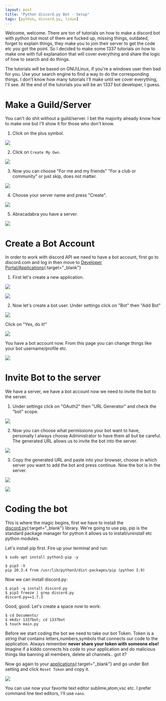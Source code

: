 ```yaml
---
layout: post
title: "Python discord.py Bot - Setup"
tags: [python, discord.py, linux]
---
```


Welcome, welcome. There are ton of tutorials on how to make a discord bot with python but most of them are fucked up, missing things, outdated, forget to explain things, they make you to join their server to get the code etc you got the point. So I decided to make some 1337 tutorials on how to make one with full explanation that will cover everything and share the logic of how to search and do things. 

The tutorials will be based on GNU\Linux, if you're a windows user then bad for you. Use your search engine to find a way to do the corresponding things.
I don't know how many tutorials I'll make until we cover everything, I'll see. At the end of the tutorials you will be an 1337 bot developer, I guess.

# Make a Guild/Server

You can't do shit without a guild/server. I bet the majority already know how to make one but I'll show it for those who don't know.

1) Click on the plus symbol.

![](https://raw.githubusercontent.com/sh3llm4g1ck/sh3llm4g1ck.github.io/main/_posts/python-discord.py-bot-setup/images/1.png)

2) Click on `Create My Own`.

![](https://raw.githubusercontent.com/sh3llm4g1ck/sh3llm4g1ck.github.io/main/_posts/python-discord.py-bot-setup/images/2.png)

3) Now you can choose "For me and my friends" "For a club or community" or just skip, does not matter.

![](https://raw.githubusercontent.com/sh3llm4g1ck/sh3llm4g1ck.github.io/main/_posts/python-discord.py-bot-setup/images/3.png)

4) Choose your server name and press "Create".

![](https://raw.githubusercontent.com/sh3llm4g1ck/sh3llm4g1ck.github.io/main/_posts/python-discord.py-bot-setup/images/4.png)

5) Abracadabra you have a server.

![](https://raw.githubusercontent.com/sh3llm4g1ck/sh3llm4g1ck.github.io/main/_posts/python-discord.py-bot-setup/images/5.png)

# Create a Bot Account

In order to work with discord API we need to have a bot account, first go to discord.com and log in then move to [Developer Portal/Applications](https://discord.com/developers/applications){:target="_blank"}

1) First let's create a new application.

![](https://raw.githubusercontent.com/sh3llm4g1ck/sh3llm4g1ck.github.io/main/_posts/python-discord.py-bot-setup/images/6.png)

![](https://raw.githubusercontent.com/sh3llm4g1ck/sh3llm4g1ck.github.io/main/_posts/python-discord.py-bot-setup/images/7.png)

2) Now let's create a bot user. Under settings click on "Bot" then "Add Bot"

![](https://raw.githubusercontent.com/sh3llm4g1ck/sh3llm4g1ck.github.io/main/_posts/python-discord.py-bot-setup/images/8.png)

Click on "Yes, do it!"

![](https://raw.githubusercontent.com/sh3llm4g1ck/sh3llm4g1ck.github.io/main/_posts/python-discord.py-bot-setup/images/9.png)

You have a bot account now. From this page you can change things like your bot username/profile etc.

![](https://raw.githubusercontent.com/sh3llm4g1ck/sh3llm4g1ck.github.io/main/_posts/python-discord.py-bot-setup/images/10.png)

# Invite Bot to the server

We have a server, we have a bot account now we need to invite the bot to the server.

1) Under settings click on "OAuth2" then "URL Generator" and check the "bot" scope.

![](https://raw.githubusercontent.com/sh3llm4g1ck/sh3llm4g1ck.github.io/main/_posts/python-discord.py-bot-setup/images/11.png)

2) Now you can choose what permissions your bot want to have, personally I always choose Administrator to have them all but be careful. The generated URL allows us to invite the bot into the server.

![](https://raw.githubusercontent.com/sh3llm4g1ck/sh3llm4g1ck.github.io/main/_posts/python-discord.py-bot-setup/images/12.png)

3) Copy the generated URL and paste into your browser, choose in which server you want to add the bot and press continue. Now the bot is in the server.

![](https://raw.githubusercontent.com/sh3llm4g1ck/sh3llm4g1ck.github.io/main/_posts/python-discord.py-bot-setup/images/13.png)

![](https://raw.githubusercontent.com/sh3llm4g1ck/sh3llm4g1ck.github.io/main/_posts/python-discord.py-bot-setup/images/14.png)

# Coding the bot

Τhis is where the magic begins, first we have to install the [discord.py](https://github.com/Rapptz/discord.py){:target="_blank"} library. We're going to use pip, pip is the standard package manager for python it allows us to install/uninstall etc python modules.

Let's install pip first. Fire up your terminal and run:

```
$ sudo apt install python3-pip -y
```

```
$ pip3 -V
pip 20.3.4 from /usr/lib/python3/dist-packages/pip (python 3.9)
```

Now we can install discord.py:

```
$ pip3 -q install discord.py
$ pip3 freeze | grep discord.py
discord.py==1.7.3
```

Good, good. Let's create a space now to work:

```
$ cd Documents/
$ mkdir 1337bot; cd 1337bot
$ touch main.py
```

Before we start coding the bot we need to take our bot Token. Token is a string that contains letters,numbers,symbols that connects our code to the application. Always remember **never share your token with someone else!** Imagine if a kiddo connects his code to your application and do malicious things like banning all members, delete all channels.. got it? 

Now go again to your [applications](https://discord.com/developers/applications){:target="_blank"} and go under Bot setting and click `Reset Token` and copy it.

![](https://raw.githubusercontent.com/sh3llm4g1ck/sh3llm4g1ck.github.io/main/_posts/python-discord.py-bot-setup/images/15.png)



You can use now your favorite text editor sublime,atom,vsc etc. I prefer command line text editors, I'll use `nano`.

```python

```




